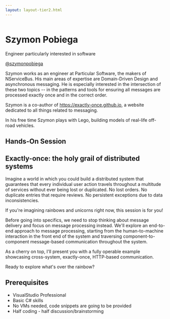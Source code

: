 ```yaml
---
layout: layout-tier2.html
---
```

<div class="container section featured-speaker">
   <div class="row">
     <div class="col-xs-12 col-sm-2 new-img-container">
       <img class="new-speaker-page-img szymon-pobiega" />
       </div>
     <div class="col-xs-12 col-sm-10 copy-container">
       <h1 class="speaker-header">Szymon Pobiega</h1>
       <span class="speaker-subtitle">Engineer particularly interested in software</span>
       <p><a class="speaker-handle" href="https://twitter.com/szymonpobiega" target="_blank">@szymonpobiega</a></p>
       <p>Szymon works as an engineer at Particular Software, the makers of NServiceBus. His main areas of expertise are Domain-Driven Design and asynchronous messaging. He is especially interested in the intersection of these two topics -- in the patterns and tools for ensuring all messages are processed exactly once and in the correct order.</p>
        <p>Szymon is a co-author of <a href="https://exactly-once.github.io" target="_blank">https://exactly-once.github.io</a>, a website dedicated to all things related to messaging.</p>

In his free time Szymon plays with Lego, building models of real-life off-road vehicles.</p>
       <h2>Hands-On Session</h2>
        <h2 class="gold">Exactly-once: the holy grail of distributed systems</h2>
       <p>Imagine a world in which you could build a distributed system that guarantees that every individual user action travels throughout a multitude of services without ever being lost or duplicated. No lost orders. No duplicate entries that require reviews. No persistent exceptions due to data inconsistencies. </p>
        <p>If you're imagining rainbows and unicorns right now, this session is for you!</p>
        <p>Before going into specifics, we need to stop thinking about message delivery and focus on message processing instead. We'll explore an end-to-end approach to message processing, starting from the human-to-machine interaction in the front end of the system and traversing component-to-component message-based communication throughout the system.</p>
        <p>As a cherry on top, I'll present you with a fully operable example showcasing cross-system, exactly-once, HTTP-based communication.</p>
        <p>Ready to explore what's over the rainbow?</p>
        <h2>Prerequisites</h2>
        <ul>
            <li>VisualStudio Professional</li>
            <li>Basic C# skills</li>
            <li>No VMs needed, code snippets are going to be provided</li>
            <li>Half coding - half discussion/brainstorming</li>
        </ul>
     </div>
   </div>
 </div>
